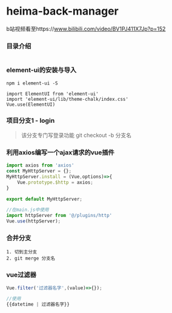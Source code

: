 # heima-back-manager
b站视频看至https://www.bilibili.com/video/BV1PJ411X7Jp?p=152
### 目录介绍
```
```

### element-ui的安装与导入
```
npm i element-ui -S

import ElementUI from 'element-ui'
import 'element-ui/lib/theme-chalk/index.css'
Vue.use(ElementUI)
```

### 项目分支1 - login
> 该分支专门写登录功能
> git checkout -b 分支名


### 利用axios编写一个ajax请求的vue插件
```js
import axios from 'axios'
const MyHttpServer = {};
MyHttpServer.install = (Vue,options)=>{
    Vue.prototype.$http = axios;
}

export default MyHttpServer;

//在main.js中使用
import httpServer from '@/plugins/http'
Vue.use(httpServer);
```

### 合并分支
```
1. 切到主分支
2. git merge 分支名
```

### vue过滤器
```js
Vue.filter('过滤器名字',(value)=>{});

//使用
{{datetime | 过滤器名字}}
```